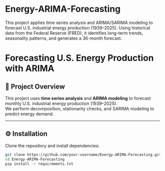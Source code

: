 # Energy-ARIMA-Forecasting
This project applies time series analysis and ARIMA/SARIMA modeling to forecast U.S. industrial energy production (1939–2025). Using historical data from the Federal Reserve (FRED), it identifies long-term trends, seasonality patterns, and generates a 36-month forecast.

# Forecasting U.S. Energy Production with ARIMA

## 📌 Project Overview
This project uses **time series analysis** and **ARIMA modeling** to forecast monthly U.S. industrial energy production (1939–2025).  
We perform decomposition, stationarity checks, and SARIMA modeling to predict energy demand.

---

## ⚙️ Installation
Clone the repository and install dependencies:
```bash
git clone https://github.com/your-username/Energy-ARIMA-Forecasting.git
cd Energy-ARIMA-Forecasting
pip install -r requirements.txt

